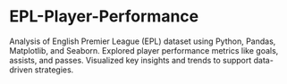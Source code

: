 # EPL-Player-Performance
Analysis of English Premier League (EPL) dataset using Python, Pandas, Matplotlib, and Seaborn. Explored player performance metrics like goals, assists, and passes. Visualized key insights and trends to support data-driven strategies.
